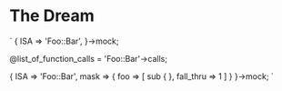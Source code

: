 
# The Dream

`
{
  ISA => 'Foo::Bar',
}->mock;

@list_of_function_calls = 'Foo::Bar'->calls;

{
  ISA => 'Foo::Bar',
  mask => {
    foo => [ sub { }, fall_thru => 1 ]
  }
}->mock;
`

